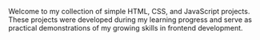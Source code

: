 Welcome to my collection of simple HTML, CSS, and JavaScript projects. These projects were developed during my learning progress and serve as practical demonstrations of my growing skills in frontend development.
